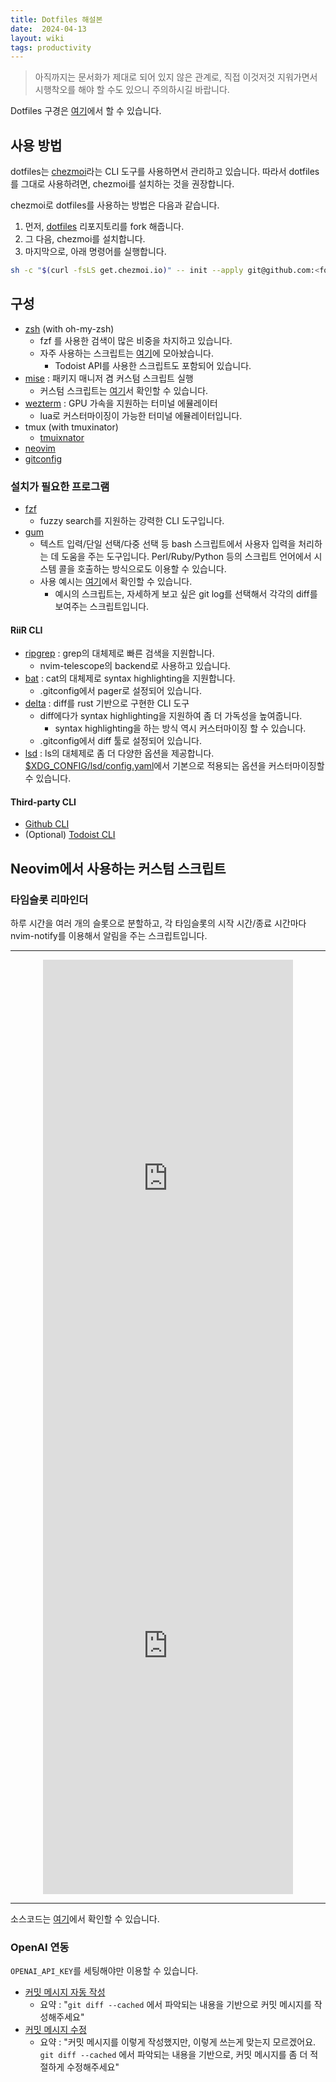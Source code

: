 ```yaml
---
title: Dotfiles 해설본
date:  2024-04-13
layout: wiki
tags: productivity
---
```


> 아직까지는 문서화가 제대로 되어 있지 않은 관계로, 직접 이것저것 지워가면서 시행착오를 해야 할 수도 있으니 주의하시길 바랍니다.

Dotfiles 구경은 [여기](https://github.com/malkoG/dotfiles)에서 할 수 있습니다.

## 사용 방법

dotfiles는 [chezmoi](https://www.chezmoi.io/)라는 CLI 도구를 사용하면서 관리하고 있습니다. 따라서 dotfiles를 그대로 사용하려면, chezmoi를 설치하는 것을 권장합니다.

chezmoi로 dotfiles를 사용하는 방법은 다음과 같습니다.

1. 먼저, [dotfiles](github.com/malkoG/dotfiles) 리포지토리를 fork 해줍니다.
2. 그 다음, chezmoi를 설치합니다.
3. 마지막으로, 아래 명령어를 실행합니다.

```bash
sh -c "$(curl -fsLS get.chezmoi.io)" -- init --apply git@github.com:<fork한 리포지토리> (ex. malkoG/dotfiles)
```

## 구성

- [zsh](https://github.com/malkoG/dotfiles/blob/main/dot_zshrc) (with oh-my-zsh)
  - fzf 를 사용한 검색이 많은 비중을 차지하고 있습니다.
  - 자주 사용하는 스크립트는 [여기](https://github.com/malkoG/dotfiles/blob/main/private_dot_config/kungfu/scroll.sh)에 모아놨습니다.
    - Todoist API를 사용한 스크립트도 포함되어 있습니다.
- [mise](https://github.com/malkoG/dotfiles/tree/main/private_dot_config/mise) : 패키지 매니저 겸 커스텀 스크립트 실행
  - 커스텀 스크립트는 [여기](https://github.com/malkoG/dotfiles/tree/main/private_dot_config/mise/tasks)서 확인할 수 있습니다.
- [wezterm](https://github.com/malkoG/dotfiles/tree/main/private_dot_config/wezterm) : GPU 가속을 지원하는 터미널 에뮬레이터
  - lua로 커스터마이징이 가능한 터미널 에뮬레이터입니다.
- tmux (with tmuxinator)
  - [tmuixnator](https://github.com/malkoG/dotfiles/tree/main/private_dot_config/tmuxinator)
- [neovim](https://github.com/malkoG/dotfiles/tree/main/private_dot_config/nvim)
- [gitconfig](https://github.com/malkoG/dotfiles/blob/main/dot_gitconfig)


### 설치가 필요한 프로그램

* [fzf](https://github.com/junegunn/fzf)
  * fuzzy search를 지원하는 강력한 CLI 도구입니다.
* [gum](https://github.com/charmbracelet/gum)
  * 텍스트 입력/단일 선택/다중 선택 등 bash 스크립트에서 사용자 입력을 처리하는 데 도움을 주는 도구입니다. Perl/Ruby/Python 등의 스크립트 언어에서 시스템 콜을 호출하는 방식으로도 이용할 수 있습니다.
  * 사용 예시는 [여기](https://github.com/malkoG/dotfiles/blob/main/automation/browse_diff.rb)에서 확인할 수 있습니다.
    * 예시의 스크립트는, 자세하게 보고 싶은 git log를 선택해서 각각의 diff를 보여주는 스크립트입니다.

#### RiiR CLI

* [ripgrep](https://github.com/BurntSushi/ripgrep) : grep의 대체제로 빠른 검색을 지원합니다.
  * nvim-telescope의 backend로 사용하고 있습니다.
* [bat](https://github.com/sharkdp/bat) : cat의 대체제로 syntax highlighting을 지원합니다.
  * .gitconfig에서 pager로 설정되어 있습니다.
* [delta](https://github.com/dandavison/delta) : diff를 rust 기반으로 구현한 CLI 도구
  * diff에다가 syntax highlighting을 지원하여 좀 더 가독성을 높여줍니다.
    * syntax highlighting을 하는 방식 역시 커스터마이징 할 수 있습니다.
  * .gitconfig에서 diff 툴로 설정되어 있습니다.
* [lsd](https://github.com/lsd-rs/lsd) : ls의 대체제로 좀 더 다양한 옵션을 제공합니다. [$XDG_CONFIG/lsd/config.yaml](https://github.com/malkoG/dotfiles/blob/main/private_dot_config/lsd/config.yaml)에서 기본으로 적용되는 옵션을 커스터마이징할 수 있습니다.


#### Third-party CLI

* [Github CLI](https://cli.github.com/)
* (Optional) [Todoist CLI](https://github.com/sachaos/todoist)


## Neovim에서 사용하는 커스텀 스크립트

### 타임슬롯 리마인더


하루 시간을 여러 개의 슬롯으로 분할하고,  각 타임슬롯의 시작 시간/종료 시간마다 nvim-notify를 이용해서 알림을 주는 스크립트입니다.

<hr/>

<div class="flex flex-col lg:flex-row lg:justify-center gap-x-4 gap-y-4">
<center>
	<iframe src="https://social.silicon.moe/@kodingwarrior/110683948620729734/embed" class="mastodon-embed" style="max-width: 100%; border: 0" width="400" height="720" allowfullscreen="allowfullscreen"></iframe>
</center>

<center>
<iframe src="https://social.silicon.moe/@kodingwarrior/110683962938056431/embed" class="mastodon-embed" style="max-width: 100%; border: 0" width="400" height="775" allowfullscreen="allowfullscreen"></iframe>
</center>
</div>

<hr/>



소스코드는 [여기](https://github.com/malkoG/dotfiles/blob/main/private_dot_config/nvim/init.lua#L9-L30)에서 확인할 수 있습니다.

### OpenAI 연동

`OPENAI_API_KEY`를 세팅해야만 이용할 수 있습니다.

* [커밋 메시지 자동 작성](https://github.com/malkoG/dotfiles/blob/main/private_dot_config/nvim/lua/utilities/prompt-engineering.lua#L3-L19)
  * 요약 : "`git diff --cached` 에서 파악되는 내용을 기반으로 커밋 메시지를 작성해주세요"
* [커밋 메시지 수정](https://github.com/malkoG/dotfiles/blob/main/private_dot_config/nvim/lua/utilities/prompt-engineering.lua#L21-L56)
  * 요약 : "커밋 메시지를 이렇게 작성했지만, 이렇게 쓰는게 맞는지 모르겠어요. `git diff --cached` 에서 파악되는 내용을 기반으로, 커밋 메시지를 좀 더 적절하게 수정해주세요"

<script src="https://social.silicon.moe/embed.js" async="async"></script>
